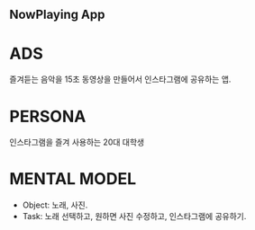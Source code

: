 ## NowPlaying App

<h1> ADS </h1>

즐겨듣는 음악을 15초 동영상을 만들어서 인스타그램에 공유하는 앱.

<h1>PERSONA</h1>

인스타그램을 즐겨 사용하는 20대 대학생 

<h1>MENTAL MODEL</h1>

- Object: 노래, 사진.
- Task: 노래 선택하고, 원하면 사진 수정하고, 인스타그램에 공유하기.
